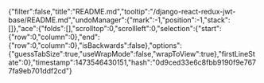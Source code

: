 {"filter":false,"title":"README.md","tooltip":"/django-react-redux-jwt-base/README.md","undoManager":{"mark":-1,"position":-1,"stack":[]},"ace":{"folds":[],"scrolltop":0,"scrollleft":0,"selection":{"start":{"row":0,"column":0},"end":{"row":0,"column":0},"isBackwards":false},"options":{"guessTabSize":true,"useWrapMode":false,"wrapToView":true},"firstLineState":0},"timestamp":1473546430151,"hash":"0d9ced33e6c8fbb9190f9e7677fa9eb701ddf2cd"}